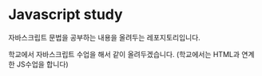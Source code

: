 # Javascript study

자바스크립트 문법을 공부하는 내용을 올려두는 레포지토리입니다.

학교에서 자바스크립트 수업을 해서 같이 올려두겠습니다.
(학교에서는 HTML과 연계한 JS수업을 합니다)

